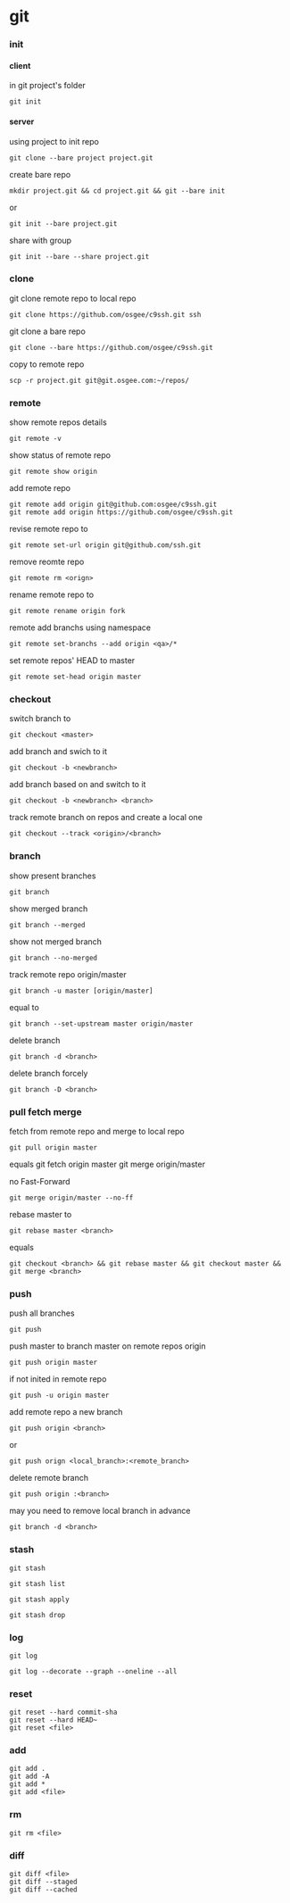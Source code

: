 # git

### init

#### client

in git project's folder

	git init

#### server

using project to init repo

	git clone --bare project project.git

create bare repo
	
	mkdir project.git && cd project.git && git --bare init 

or

	git init --bare project.git

share with group

	git init --bare --share project.git
	
### clone 

git clone remote repo <c9ssh> to local repo <ssh>
	
	git clone https://github.com/osgee/c9ssh.git ssh

git clone a bare repo

	git clone --bare https://github.com/osgee/c9ssh.git

copy <project> to remote repo

	scp -r project.git git@git.osgee.com:~/repos/

### remote

show remote repos details

	git remote -v

show status of remote repo <origin>

	git remote show origin

add remote repo <c9ssh>

	git remote add origin git@github.com:osgee/c9ssh.git
	git remote add origin https://github.com/osgee/c9ssh.git

revise remote repo to <ssh>
	
	git remote set-url origin git@github.com/ssh.git

remove reomte repo <origin>

	git remote rm <orign>

rename remote repo <origin> to <fork>

	git remote rename origin fork

remote add branchs using namespace <qa> 

	git remote set-branchs --add origin <qa>/*

set remote repos' HEAD to master

	git remote set-head origin master

### checkout

switch branch to <master>

	git checkout <master>

add branch <newbranch> and swich to it

	git checkout -b <newbranch>

add branch <newbranch> based on <branch> and switch to it

	git checkout -b <newbranch> <branch>

track remote branch <branch> on repos <origin> and create a local one

	git checkout --track <origin>/<branch>

### branch

show present branches

	git branch

show merged branch

	git branch --merged

show not merged branch

	git branch --no-merged

track remote repo origin/master

	git branch -u master [origin/master]

equal to

	git branch --set-upstream master origin/master

delete branch

	git branch -d <branch>

delete branch forcely

	git branch -D <branch>


### pull fetch merge

fetch from remote repo and merge to local repo 

	git pull origin master
	
equals
	git fetch origin master
	git merge origin/master

no Fast-Forward

	git merge origin/master --no-ff

rebase master to <branch>

	git rebase master <branch>

equals

	git checkout <branch> && git rebase master && git checkout master && git merge <branch>

### push

push all branches

	git push

push master to branch master on remote repos origin

	git push origin master

if not inited in remote repo

	git push -u origin master

add remote repo a new branch

	git push origin <branch>

or

	git push orign <local_branch>:<remote_branch>

delete remote branch

	git push origin :<branch>

may you need to remove local branch in advance

	git branch -d <branch>

### stash

	git stash

	git stash list

	git stash apply

	git stash drop

### log

	git log

	git log --decorate --graph --oneline --all

### reset

	git reset --hard commit-sha
	git reset --hard HEAD~
	git reset <file>	

### add

	git add .
	git add -A
	git add *
	git add <file>

### rm

	git rm <file>

### diff

	git diff <file>
	git diff --staged
	git diff --cached
	

